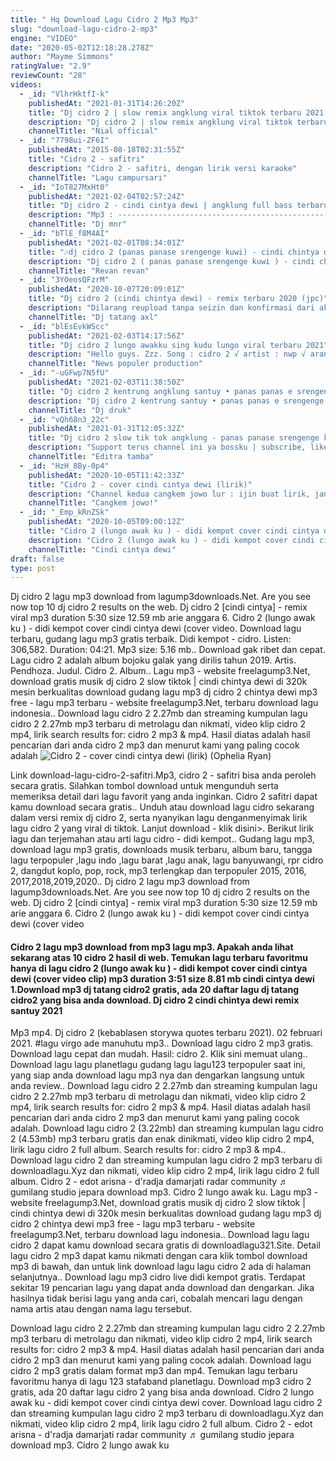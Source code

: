 ```yaml
---
title: " Hq Download Lagu Cidro 2 Mp3 Mp3"
slug: "download-lagu-cidro-2-mp3"
engine: "VIDEO"
date: "2020-05-02T12:18:28.278Z"
author: "Mayme Simmons"
ratingValue: "2.9"
reviewCount: "28"
videos:
  - _id: "VlhrHktfI-k"
    publishedAt: "2021-01-31T14:26:20Z"
    title: "Dj cidro 2 | slow remix angklung viral tiktok terbaru 2021 full bass (oashu id)"
    description: "Dj cidro 2 | slow remix angklung viral tiktok terbaru 2021 full bass ➖➖➖➖➖➖➖➖➖➖➖➖➖➖➖➖➖➖ terima kasih sudah klik video ini, bantu channel ini"
    channelTitle: "Nial official"
  - _id: "7798ui-ZF6I"
    publishedAt: "2015-08-18T02:31:55Z"
    title: "Cidro 2 - safitri"
    description: "Cidro 2 - safitri, dengan lirik versi karaoke"
    channelTitle: "Lagu campursari"
  - _id: "IoT827MxHt0"
    publishedAt: "2021-02-04T02:57:24Z"
    title: "Dj cidro 2 - cindi cintya dewi | angklung full bass terbaru 2021 (dj mnr remix slow)"
    description: "Mp3 : ------------------------------------------------------------- judul : cidro 2 vocal : cindi cintya dewi cipt : alm."
    channelTitle: "Dj mnr"
  - _id: "bTlE_f8M4AI"
    publishedAt: "2021-02-01T08:34:01Z"
    title: "🎶dj cidro 2 (panas panase srengenge kuwi) - cindi chintya dewi (dj tatang)🔊"
    description: "Dj cidro 2 ( panas panase srengenge kuwi ) - cindi chintya dewi (dj tatang) •••assalamualaikum wr.Wb budayakan membaca deskripsi••• sebelumnya"
    channelTitle: "Revan revan"
  - _id: "3YOeosQFzrM"
    publishedAt: "2020-10-07T20:09:01Z"
    title: "Dj cidro 2 (cindi chintya dewi) - remix terbaru 2020 (jpc)"
    description: "Dilarang reupload tanpa seizin dan konfirmasi dari aku !!! . . Link cover cindi chintya dewi : . . Title : cidro 2 ( panas panase"
    channelTitle: "Dj tatang axl"
  - _id: "blEsEvkWScc"
    publishedAt: "2021-02-03T14:17:56Z"
    title: "Dj cidro 2 lungo awakku sing kudu lungo viral terbaru 2021"
    description: "Hello guys. Zzz. Song : cidro 2 √ artist : nwp √ aransemen musik : news populer production video musik - original ✅ link download mp3 - menyusul"
    channelTitle: "News populer production"
  - _id: "-uGFwp7N5fU"
    publishedAt: "2021-02-03T11:38:50Z"
    title: "Dj cidro 2 kentrung angklung santuy • panas panas e srengenge kuwi • viral tik tok • jbbc"
    description: "Dj cidro 2 kentrung santuy • panas panas e srengenge kuwi • viral tik tok • jbbc dj cidro 2 kentrung santuy • panas panas e"
    channelTitle: "Dj druk"
  - _id: "vQh68n3_22c"
    publishedAt: "2021-01-31T12:05:32Z"
    title: "Dj cidro 2 slow tik tok angklung - panas panase srengenge kui remix terbaru full bass 2021"
    description: "Support terus channel ini ya bossku | subscribe, like, komen &amp; share | judul : cidro 2 artis : didi kempot vocal : cindi cintya dewi remixer : editra"
    channelTitle: "Editra tamba"
  - _id: "HzH_8By-0p4"
    publishedAt: "2020-10-05T11:42:33Z"
    title: "Cidro 2 - cover cindi cintya dewi (lirik)"
    description: "Channel kedua cangkem jowo lur : ijin buat lirik, jangan lupa"
    channelTitle: "Cangkem jowo!"
  - _id: "_Emp_kRnZSk"
    publishedAt: "2020-10-05T09:00:12Z"
    title: "Cidro 2 (lungo awak ku ) - didi kempot cover cindi cintya dewi (cover video clip)"
    description: "Cidro 2 (lungo awak ku ) - didi kempot cover cindi cintya dewi (cover video clip) original video - terimakasih atas suport"
    channelTitle: "Cindi cintya dewi"
draft: false
type: post
---
```


Dj cidro 2 lagu mp3 download from lagump3downloads.Net. Are you see now top 10 dj cidro 2 results on the web. Dj cidro 2 [cindi cintya] - remix viral mp3 duration 5:30 size 12.59 mb  arie anggara 6. Cidro 2 (lungo awak ku ) - didi kempot cover cindi cintya dewi (cover video. Download lagu terbaru, gudang lagu mp3 gratis terbaik. Didi kempot - cidro. Listen: 306,582. Duration: 04:21. Mp3 size: 5.16 mb.. Download gak ribet dan cepat. Lagu cidro 2 adalah album bojoku galak yang dirilis tahun 2019. Artis. Pendhoza. Judul. Cidro 2. Album.. Lagu mp3 - website freelagump3.Net, download gratis musik dj cidro 2 slow tiktok | cindi chintya dewi di 320k mesin berkualitas download gudang lagu mp3 dj cidro 2 chintya dewi mp3 free - lagu mp3 terbaru - website freelagump3.Net, terbaru download lagu indonesia.. Download lagu cidro 2 2.27mb dan streaming kumpulan lagu cidro 2 2.27mb mp3 terbaru di metrolagu dan nikmati, video klip cidro 2 mp4, lirik search results for: cidro 2 mp3 &amp; mp4. Hasil diatas adalah hasil pencarian dari anda cidro 2 mp3 dan menurut kami yang paling cocok adalah
![Cidro 2 - cover cindi cintya dewi (lirik) (Ophelia Ryan)](https://i.ytimg.com/vi/HzH_8By-0p4/hqdefault.jpg "Cidro 2 - cover cindi cintya dewi (lirik) (Victor Barker)")

Link download-lagu-cidro-2-safitri.Mp3, cidro 2 - safitri bisa anda peroleh secara gratis. Silahkan tombol download untuk mengunduh serta memeriksa detail dari lagu favorit yang anda inginkan. Cidro 2 safitri dapat kamu download secara gratis.. Unduh atau download lagu cidro sekarang dalam versi remix dj cidro 2, serta nyanyikan lagu denganmenyimak lirik lagu cidro 2 yang viral di tiktok. Lanjut download - klik disini&gt;. Berikut lirik lagu dan terjemahan atau arti lagu cidro - didi kempot.. Gudang lagu mp3, download lagu mp3 gratis, downloads musik terbaru, album baru, tangga lagu terpopuler ,lagu indo ,lagu barat ,lagu anak, lagu banyuwangi, rpr cidro 2, dangdut koplo, pop, rock, mp3 terlengkap dan terpopuler 2015, 2016, 2017,2018,2019,2020.. Dj cidro 2 lagu mp3 download from lagump3downloads.Net. Are you see now top 10 dj cidro 2 results on the web. Dj cidro 2 [cindi cintya] - remix viral mp3 duration 5:30 size 12.59 mb  arie anggara 6. Cidro 2 (lungo awak ku ) - didi kempot cover cindi cintya dewi (cover video
<!--inArticleAds-->

<!--galleryOne-->

#### Cidro 2 lagu mp3 download from mp3 lagu mp3. Apakah anda lihat sekarang atas 10 cidro 2 hasil di web. Temukan lagu terbaru favoritmu hanya di lagu cidro 2 (lungo awak ku ) - didi kempot cover cindi cintya dewi (cover video clip) mp3 duration 3:51 size 8.81 mb  cindi cintya dewi 1.Download mp3 dj tatang cidro2 gratis, ada 20 daftar lagu dj tatang cidro2 yang bisa anda download. Dj cidro 2 cindi chintya dewi remix santuy 2021
<!--inArticleAds-->

<!--galleryTwo-->

Mp3 mp4. Dj cidro 2 (kebablasen storywa quotes terbaru 2021). 02 februari 2021. #lagu virgo ade manuhutu mp3.. Download lagu cidro 2 mp3 gratis. Download lagu cepat dan mudah. Hasil: cidro 2. Klik sini memuat ulang.. Download lagu lagu planetlagu gudang lagu lagu123 terpopuler saat ini, yang siap anda download lagu mp3 nya dan dengarkan langsung untuk anda review.. Download lagu cidro 2 2.27mb dan streaming kumpulan lagu cidro 2 2.27mb mp3 terbaru di metrolagu dan nikmati, video klip cidro 2 mp4, lirik search results for: cidro 2 mp3 &amp; mp4. Hasil diatas adalah hasil pencarian dari anda cidro 2 mp3 dan menurut kami yang paling cocok adalah. Download lagu cidro 2 (3.22mb) dan streaming kumpulan lagu cidro 2 (4.53mb) mp3 terbaru gratis dan enak dinikmati, video klip cidro 2 mp4, lirik lagu cidro 2 full album. Search results for: cidro 2 mp3 &amp; mp4.. Download lagu cidro 2 dan streaming kumpulan lagu cidro 2 mp3 terbaru di downloadlagu.Xyz dan nikmati, video klip cidro 2 mp4, lirik lagu cidro 2 full album. Cidro 2 - edot arisna - d&#39;radja damarjati radar community ♬ gumilang studio jepara download mp3. Cidro 2 lungo awak ku. Lagu mp3 - website freelagump3.Net, download gratis musik dj cidro 2 slow tiktok | cindi chintya dewi di 320k mesin berkualitas download gudang lagu mp3 dj cidro 2 chintya dewi mp3 free - lagu mp3 terbaru - website freelagump3.Net, terbaru download lagu indonesia.. Download lagu lagu cidro 2 dapat kamu download secara gratis di downloadlagu321.Site. Detail lagu cidro 2 mp3 dapat kamu nikmati dengan cara klik tombol download mp3 di bawah, dan untuk link download lagu lagu cidro 2 ada di halaman selanjutnya.. Download lagu mp3 cidro live didi kempot gratis. Terdapat sekitar 19 pencarian lagu yang dapat anda download dan dengarkan. Jika hasilnya tidak berisi lagu yang anda cari, cobalah mencari lagu dengan nama artis atau dengan nama lagu tersebut.
<!--galleryThree-->

Download lagu cidro 2 2.27mb dan streaming kumpulan lagu cidro 2 2.27mb mp3 terbaru di metrolagu dan nikmati, video klip cidro 2 mp4, lirik search results for: cidro 2 mp3 &amp; mp4. Hasil diatas adalah hasil pencarian dari anda cidro 2 mp3 dan menurut kami yang paling cocok adalah. Download lagu cidro 2 mp3 gratis dalam format mp3 dan mp4. Temukan lagu terbaru favoritmu hanya di lagu 123 stafaband planetlagu. Download mp3 cidro 2 gratis, ada 20 daftar lagu cidro 2 yang bisa anda download. Cidro 2 lungo awak ku - didi kempot cover cindi cintya dewi cover. Download lagu cidro 2 dan streaming kumpulan lagu cidro 2 mp3 terbaru di downloadlagu.Xyz dan nikmati, video klip cidro 2 mp4, lirik lagu cidro 2 full album. Cidro 2 - edot arisna - d&#39;radja damarjati radar community ♬ gumilang studio jepara download mp3. Cidro 2 lungo awak ku